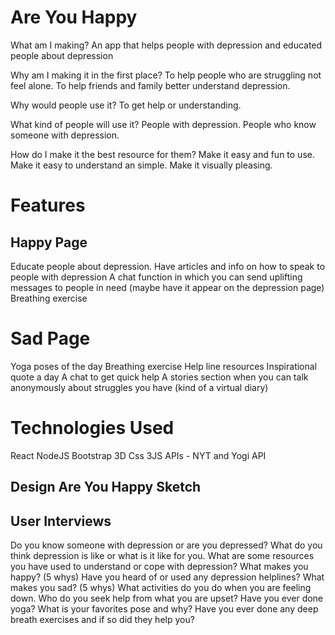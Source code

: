 # Are You Happy

What am I making? An app that helps people with depression and educated people about depression

Why am I making it in the first place? To help people who are struggling not feel alone. To help friends and family better understand depression.

Why would people use it? To get help or understanding.

What kind of people will use it? People with depression. People who know someone with depression.

How do I make it the best resource for them? Make it easy and fun to use. Make it easy to understand an simple. Make it visually pleasing.

# Features

## Happy Page 
Educate people about depression. Have articles and info on how to speak to people with depression A chat function in which you can send uplifting messages to people in need (maybe have it appear on the depression page) Breathing exercise

# Sad Page 
Yoga poses of the day Breathing exercise Help line resources Inspirational quote a day A chat to get quick help A stories section when you can talk anonymously about struggles you have (kind of a virtual diary)

# Technologies Used

React NodeJS Bootstrap 3D Css 3JS APIs - NYT and Yogi API

## Design Are You Happy Sketch

## User Interviews

Do you know someone with depression or are you depressed?
What do you think depression is like or what is it like for you.
What are some resources you have used to understand or cope with depression?
What makes you happy? (5 whys)
Have you heard of or used any depression helplines?
What makes you sad? (5 whys)
What activities do you do when you are feeling down.
Who do you seek help from what you are upset?
Have you ever done yoga? What is your favorites pose and why?
Have you ever done any deep breath exercises and if so did they help you?
